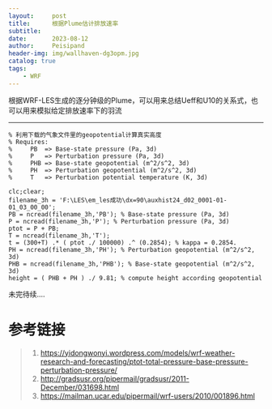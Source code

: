 ```yaml
---
layout:     post
title:      根据Plume估计排放速率
subtitle:   
date:       2023-08-12
author:     Peisipand
header-img: img/wallhaven-dg3opm.jpg
catalog: true
tags:
    - WRF
---
```




根据WRF-LES生成的逐分钟级的Plume，可以用来总结Ueff和U10的关系式，也可以用来模拟给定排放速率下的羽流


---

    % 利用下载的气象文件里的geopotential计算真实高度
    % Requires:
    %     PB  => Base-state pressure (Pa, 3d)
    %     P   => Perturbation pressure (Pa, 3d)
    %     PHB => Base-state geopotential (m^2/s^2, 3d)
    %     PH  => Perturbation geopotential (m^2/s^2, 3d)
    %     T   => Perturbation potential temperature (K, 3d)
    
    clc;clear;
    filename_3h = 'F:\LES\em_les成功\dx=90\auxhist24_d02_0001-01-01_03_00_00';
    PB = ncread(filename_3h,'PB'); % Base-state pressure (Pa, 3d)
    P = ncread(filename_3h,'P'); % Perturbation pressure (Pa, 3d)
    ptot = P + PB;
    T = ncread(filename_3h,'T');
    t = (300+T) .* ( ptot ./ 100000) .^ (0.2854); % kappa = 0.2854.
    PH = ncread(filename_3h,'PH'); % Perturbation geopotential (m^2/s^2, 3d)
    PHB = ncread(filename_3h,'PHB'); % Base-state geopotential (m^2/s^2, 3d)
    height = ( PHB + PH ) ./ 9.81; % compute height according geopotential





未完待续....


# 参考链接

> 1. https://yidongwonyi.wordpress.com/models/wrf-weather-research-and-forecasting/ptot-total-pressure-base-pressure-perturbation-pressure/
> 2. http://gradsusr.org/pipermail/gradsusr/2011-December/031698.html
> 3. https://mailman.ucar.edu/pipermail/wrf-users/2010/001896.html